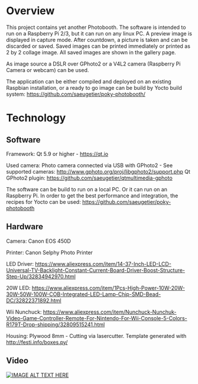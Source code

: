 # Overview

This project contains yet another Photobooth. The software is intended to run on a Raspberry Pi 2/3, but it can run on any linux PC. A preview image is displayed in capture mode. After countdown, a picture is taken and can be discarded or saved. Saved images can be printed immediately or printed as 2 by 2 collage image. All saved images are shown in the gallery page.

As image source a DSLR over GPhoto2 or a V4L2 camera (Raspberry Pi Camera or webcam) can be used.

The application can be either compiled and deployed on an existing Raspbian installation, or a ready to go image can be build by Yocto build system: https://github.com/saeugetier/poky-photobooth/

# Technology
## Software
Framework: Qt 5.9 or higher - https://qt.io

Used camera: Photo camera connected via USB with GPhoto2 - See supported cameras: http://www.gphoto.org/proj/libgphoto2/support.php
Qt GPhoto2 plugin: https://github.com/saeugetier/qtmultimedia-gphoto

The software can be build to run on a local PC. Or it can run on an Raspberry Pi. In order to get the best performance and integration, the recipes for Yocto can be used: https://github.com/saeugetier/poky-photobooth

## Hardware
Camera: Canon EOS 450D

Printer: Canon Selphy Photo Printer

LED Driver: https://www.aliexpress.com/item/14-37-Inch-LED-LCD-Universal-TV-Backlight-Constant-Current-Board-Driver-Boost-Structure-Step-Up/32834942970.html

20W LED: https://www.aliexpress.com/item/1Pcs-High-Power-10W-20W-30W-50W-100W-COB-Integrated-LED-Lamp-Chip-SMD-Bead-DC/32822371892.html

Wii Nunchuck: https://www.aliexpress.com/item/Nunchuck-Nunchuk-Video-Game-Controller-Remote-For-Nintendo-For-Wii-Console-5-Colors-R179T-Drop-shipping/32809515241.html

Housing: Plywood 8mm - Cutting via lasercutter. Template generated with http://festi.info/boxes.py/

## Video

[![IMAGE ALT TEXT HERE](https://img.youtube.com/vi/Z9pVK-X5Wz4/0.jpg)](https://youtu.be/Z9pVK-X5Wz4)

